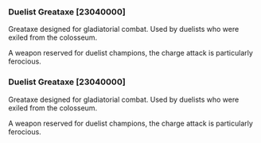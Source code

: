 ### Duelist Greataxe [23040000]

Greataxe designed for gladiatorial combat. Used by duelists who were exiled from the colosseum.

A weapon reserved for duelist champions, the charge attack is particularly ferocious.### Duelist Greataxe [23040000]

Greataxe designed for gladiatorial combat. Used by duelists who were exiled from the colosseum.

A weapon reserved for duelist champions, the charge attack is particularly ferocious.